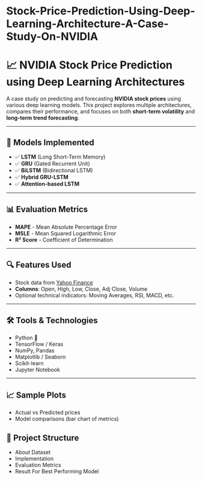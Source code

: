 # Stock-Price-Prediction-Using-Deep-Learning-Architecture-A-Case-Study-On-NVIDIA

# 📈 NVIDIA Stock Price Prediction using Deep Learning Architectures

A case study on predicting and forecasting **NVIDIA stock prices** using various deep learning models. This project explores multiple architectures, compares their performance, and focuses on both **short-term volatility** and **long-term trend forecasting**.

---

## 🧠 Models Implemented

- ✅ **LSTM** (Long Short-Term Memory)
- ✅ **GRU** (Gated Recurrent Unit)
- ✅ **BiLSTM** (Bidirectional LSTM)
- ✅ **Hybrid GRU-LSTM**
- ✅ **Attention-based LSTM**


---

## 📊 Evaluation Metrics

- **MAPE** - Mean Absolute Percentage Error
- **MSLE** - Mean Squared Logarithmic Error
- **R² Score** - Coefficient of Determination

---

## 🔍 Features Used

- Stock data from [Yahoo Finance](https://finance.yahoo.com)
- **Columns**: Open, High, Low, Close, Adj Close, Volume
- Optional technical indicators: Moving Averages, RSI, MACD, etc.

---

## 🛠️ Tools & Technologies

- Python 🐍
- TensorFlow / Keras
- NumPy, Pandas
- Matplotlib / Seaborn
- Scikit-learn
- Jupyter Notebook

---

## 📈 Sample Plots

- Actual vs Predicted prices
- Model comparisons (bar chart of metrics)



## 📂 Project Structure
- About Dataset
- Implementation
- Evaluation Metrics
- Result For Best Performing Model

